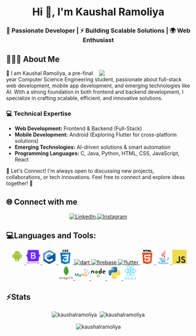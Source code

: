 <h1 align="center">Hi 👋, I'm Kaushal Ramoliya</h1>
<h3 align="center">🚀 Passionate Developer | ⚡ Building Scalable Solutions | 🌍 Web Enthusiast</h3>


<h2 align="left">🧑🏻‍🎓 About Me</h2>

<p align="left">
  <img align="right" src="https://camo.githubusercontent.com/2366b34bb903c09617990fb5fff4622f3e941349e846ddb7e73df872a9d21233/68747470733a2f2f63646e2e6472696262626c652e636f6d2f75736572732f3733303730332f73637265656e73686f74732f363538313234332f6176656e746f2e676966" width="250">
👋 I am Kaushal Ramoliya, a pre-final year Computer Science Engineering student, passionate about full-stack web development, mobile app development, and emerging technologies like AI. With a strong foundation in both frontend and backend development, I specialize in crafting scalable, efficient, and innovative solutions.
</p>

<h3 align="left">💻 Technical Expertise</h3>
<ul>
  <li><strong>Web Development:</strong> Frontend & Backend (Full-Stack)</li>
  <li><strong>Mobile Development:</strong> Android (Exploring Flutter for cross-platform solutions)</li>
  <li><strong>Emerging Technologies:</strong> AI-driven solutions & smart automation</li>
  <li><strong>Programming Languages:</strong> C, Java, Python, HTML, CSS, JavaScript, React</li>
</ul>

<p align="left">
  📩 Let's Connect! I'm always open to discussing new projects, collaborations, or tech innovations. Feel free to connect and explore ideas together! 🤝
</p




<br>
<h2 align="lef">🌐 Connect with me</h2>
<p align="center">
    <a href="https://linkedin.com/in/kaushalramoliya" target="_blank">
      <img align="center" src="https://raw.githubusercontent.com/rahuldkjain/github-profile-readme-generator/master/src/images/icons/Social/linked-in-alt.svg" alt="LinkedIn" height="30" width="40" />
    </a>
    <a href="https://www.instagram.com/kaushal_patel_9_?igsh=MXRtZWJ6Z2RhdjAzNA==" target="_blank">
      <img align="center" src="https://raw.githubusercontent.com/rahuldkjain/github-profile-readme-generator/master/src/images/icons/Social/instagram.svg" alt="Instagram" height="30" width="40" />
    </a>
  </p>
  



<h2 align="left">💻Languages and Tools:</h2>
<p align="center"> 
  <a href="https://developer.android.com" target="_blank" rel="noreferrer">
    <img src="https://raw.githubusercontent.com/devicons/devicon/master/icons/android/android-original-wordmark.svg" alt="android" width="40" height="40"/>
  </a> 
  <a href="https://getbootstrap.com" target="_blank" rel="noreferrer">
    <img src="https://raw.githubusercontent.com/devicons/devicon/master/icons/bootstrap/bootstrap-plain-wordmark.svg" alt="bootstrap" width="40" height="40"/>
  </a> 
  <a href="https://www.cprogramming.com/" target="_blank" rel="noreferrer">
    <img src="https://raw.githubusercontent.com/devicons/devicon/master/icons/c/c-original.svg" alt="c" width="40" height="40"/>
  </a> 
  <a href="https://www.w3schools.com/css/" target="_blank" rel="noreferrer">
    <img src="https://raw.githubusercontent.com/devicons/devicon/master/icons/css3/css3-original-wordmark.svg" alt="css3" width="40" height="40"/>
  </a> 
  <a href="https://dart.dev" target="_blank" rel="noreferrer">
    <img src="https://www.vectorlogo.zone/logos/dartlang/dartlang-icon.svg" alt="dart" width="40" height="40"/>
  </a> 
  <a href="https://firebase.google.com/" target="_blank" rel="noreferrer">
    <img src="https://www.vectorlogo.zone/logos/firebase/firebase-icon.svg" alt="firebase" width="40" height="40"/>
  </a> 
  <a href="https://flutter.dev" target="_blank" rel="noreferrer">
    <img src="https://www.vectorlogo.zone/logos/flutterio/flutterio-icon.svg" alt="flutter" width="40" height="40"/>
  </a> 
  <a href="https://www.w3.org/html/" target="_blank" rel="noreferrer">
    <img src="https://raw.githubusercontent.com/devicons/devicon/master/icons/html5/html5-original-wordmark.svg" alt="html5" width="40" height="40"/>
  </a> 
  <a href="https://www.java.com" target="_blank" rel="noreferrer">
    <img src="https://raw.githubusercontent.com/devicons/devicon/master/icons/java/java-original.svg" alt="java" width="40" height="40"/>
  </a> 
  <a href="https://developer.mozilla.org/en-US/docs/Web/JavaScript" target="_blank" rel="noreferrer">
    <img src="https://raw.githubusercontent.com/devicons/devicon/master/icons/javascript/javascript-original.svg" alt="javascript" width="40" height="40"/>
  </a> 
  <a href="https://www.mongodb.com/" target="_blank" rel="noreferrer">
    <img src="https://raw.githubusercontent.com/devicons/devicon/master/icons/mongodb/mongodb-original-wordmark.svg" alt="mongodb" width="40" height="40"/>
  </a> 
  <a href="https://www.mysql.com/" target="_blank" rel="noreferrer">
    <img src="https://raw.githubusercontent.com/devicons/devicon/master/icons/mysql/mysql-original-wordmark.svg" alt="mysql" width="40" height="40"/>
  </a> 
  <a href="https://nodejs.org" target="_blank" rel="noreferrer">
    <img src="https://raw.githubusercontent.com/devicons/devicon/master/icons/nodejs/nodejs-original-wordmark.svg" alt="nodejs" width="40" height="40"/>
  </a> 
  <a href="https://www.python.org" target="_blank" rel="noreferrer">
    <img src="https://raw.githubusercontent.com/devicons/devicon/master/icons/python/python-original.svg" alt="python" width="40" height="40"/>
  </a> 
  <a href="https://reactjs.org/" target="_blank" rel="noreferrer">
    <img src="https://raw.githubusercontent.com/devicons/devicon/master/icons/react/react-original-wordmark.svg" alt="react" width="40" height="40"/>
  </a> 
</p>

<h2 align="left">⚡️Stats</h2>

<p align="center">
  <img align="center" src="https://github-readme-stats.vercel.app/api/top-langs?username=kaushalramoliya&show_icons=true&locale=en&layout=compact" alt="kaushalramoliya" />
  &nbsp;<img align="center" src="https://github-readme-stats.vercel.app/api?username=kaushalramoliya&show_icons=true&locale=en" alt="kaushalramoliya" />
</p>

<p align="center">
  <img align="center" src="https://github-readme-streak-stats.herokuapp.com/?user=kaushalramoliya&" alt="kaushalramoliya" />
</p>
